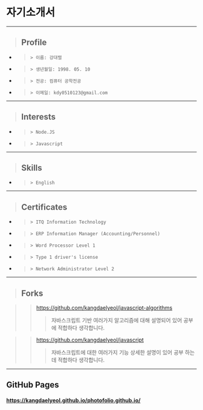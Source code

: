 # 자기소개서

---

> ## Profile

- >     > 이름: 강대렬
- >     > 생년월일: 1998. 05. 10
- >     > 전공: 컴퓨터 공학전공
- >     > 이메일: kdy0510123@gmail.com

---

> ## Interests

- >     > Node.JS
- >     > Javascript

---

> ## Skills

- >     > English

---

> ## Certificates

- >     > ITQ Information Technology
- >     > ERP Information Manager (Accounting/Personnel)
- >     > Word Processor Level 1
- >     > Type 1 driver's license
- >     > Network Administrator Level 2

---

> ## Forks

> > https://github.com/kangdaelyeol/javascript-algorithms
> >
> > > 자바스크립트 기반 여러가지 알고리즘에 대해 설명되어 있어 공부에 적합하다 생각합니다.

> > https://github.com/kangdaelyeol/javascript
> >
> > > 자바스크립트에 대한 여러가지 기능 상세한 설명이 있어 공부 하는데 적합하다 생각합니다.

---
## GitHub Pages
#### https://kangdaelyeol.github.io/photofolio.github.io/